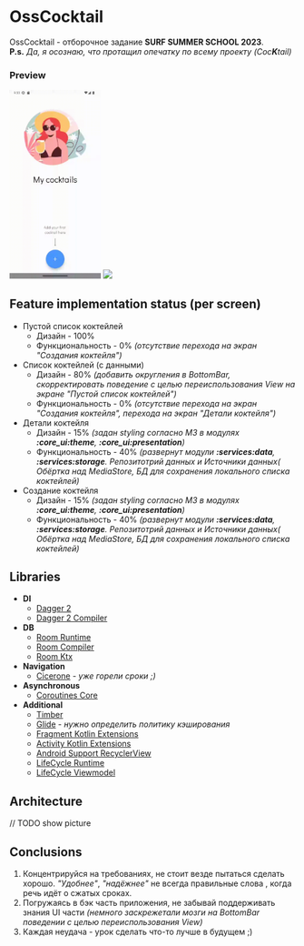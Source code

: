 # OssCocktail
OssCocktail - отборочное задание **SURF SUMMER SCHOOL 2023**.<br> 
**P.s.** _Да, я осознаю, что протащил опечатку по всему проекту (Coc**K**tail)_

### Preview
<p>
  <img src="data/empty_cocktails_list.gif" width="32%"/>
  <img src="data/cocktails_list.gif" width="32%"/>
</p>

## Feature implementation status (per screen)
* Пустой список коктейлей
  * Дизайн - 100%
  * Функциональность - 0% _(отсутствие перехода на экран "Создания коктейля")_
* Список коктейлей (с данными)
  * Дизайн - 80% _(добавить округления в BottomBar, скорректировать поведение с целью переиспользования View на экране "Пустой список коктейлей")_
  * Функциональность - 0% _(отсутствие перехода на экран "Создания коктейля", перехода на экран "Детали коктейля")_
* Детали коктейля
  * Дизайн - 15% _(задан styling согласно M3 в модулях **:core_ui:theme**, **:core_ui:presentation**)_
  * Функциональность - 40% _(развернут модули **:services:data**, **:services:storage**. Репозитотрий данных и Источники данных( Обёртка над MediaStore, БД для сохранения локального списка коктейлей)_
* Создание коктейля
  * Дизайн - 15% _(задан styling согласно M3 в модулях **:core_ui:theme**, **:core_ui:presentation**)_
  * Функциональность - 40% _(развернут модули **:services:data**, **:services:storage**. Репозитотрий данных и Источники данных( Обёртка над MediaStore, БД для сохранения локального списка коктейлей)_
    
## Libraries
* **DI**
  * [Dagger 2](https://mvnrepository.com/artifact/com.google.dagger/dagger)
  * [Dagger 2 Compiler](https://mvnrepository.com/artifact/com.google.dagger/dagger-compiler)
* **DB** 
  * [Room Runtime](https://mvnrepository.com/artifact/androidx.room/room-runtime)
  * [Room Compiler](https://mvnrepository.com/artifact/androidx.room/room-compiler)
  * [Room Ktx](https://mvnrepository.com/artifact/androidx.room/room-ktx)
* **Navigation**
  * [Cicerone](https://mvnrepository.com/artifact/com.github.terrakok/cicerone)  - _уже горели сроки ;)_
* **Asynchronous**
  * [Coroutines Core](https://mvnrepository.com/artifact/org.jetbrains.kotlinx/kotlinx-coroutines-core)
* **Additional**
  * [Timber](https://mvnrepository.com/artifact/com.jakewharton.timber/timber/4.7.1)
  * [Glide](https://mvnrepository.com/artifact/com.github.bumptech.glide/glide) - _нужно определить политику кэширования_
  * [Fragment Kotlin Extensions](https://mvnrepository.com/artifact/androidx.fragment/fragment-ktx)
  * [Activity Kotlin Extensions](https://mvnrepository.com/artifact/androidx.activity/activity-ktx)
  * [Android Support RecyclerView](https://mvnrepository.com/artifact/androidx.recyclerview/recyclerview)
  * [LifeCycle Runtime](https://mvnrepository.com/artifact/androidx.lifecycle/lifecycle-runtime-ktx)
  * [LifeCycle Viewmodel](https://mvnrepository.com/artifact/androidx.lifecycle/lifecycle-viewmodel-ktx)

## Architecture
// TODO show picture

## Conclusions
1. Концентрируйся на требованиях, не стоит везде пытаться сделать хорошо. _"Удобнее"_, _"надёжнее"_ не всегда правильные слова , когда речь идёт о сжатых сроках.
2. Погружаясь в бэк часть приложения, не забывай поддерживать знания UI части _(немного заскрежетали мозги на BottomBar поведении с целью переиспользования View)_
3. Каждая неудача - урок сделать что-то лучше в будущем ;) 
